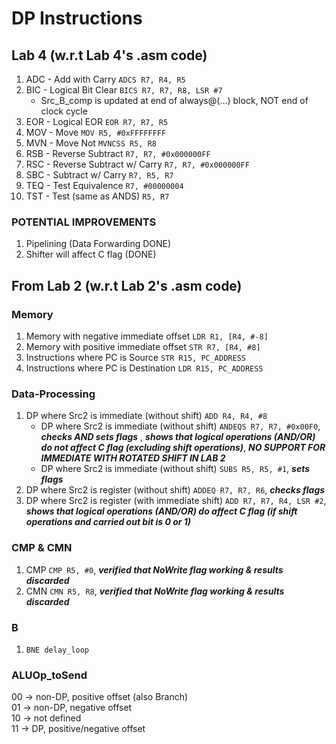 # DP Instructions #

## Lab 4 (w.r.t Lab 4's .asm code) ##
1. ADC - Add with Carry `ADCS R7, R4, R5`
2. BIC - Logical Bit Clear `BICS R7, R7, R8, LSR #7`
      - Src_B_comp is updated at end of always@(...) block, NOT end of clock cycle
3. EOR - Logical EOR `EOR R7, R7, R5`
4. MOV - Move `MOV R5, #0xFFFFFFFF`
5. MVN - Move Not `MVNCSS R5, R8`
6. RSB - Reverse Subtract `R7, R7, #0x000000FF`
7. RSC - Reverse Subtract w/ Carry `R7, R7, #0x000000FF`
8. SBC - Subtract w/ Carry `R7, R5, R7`
9. TEQ - Test Equivalence `R7, #00000004`
10. TST - Test (same as ANDS) `R5, R7`

### POTENTIAL IMPROVEMENTS ###
1. Pipelining (Data Forwarding DONE)
2. Shifter will affect C flag (DONE)

## From Lab 2 (w.r.t Lab 2's .asm code) ##
### Memory
1. Memory with negative immediate offset               `LDR R1, [R4, #-8]`
2. Memory with positive immediate offset                 `STR R7, [R4, #8]`
3. Instructions where PC is Source                              `STR R15, PC_ADDRESS`
4. Instructions where PC is Destination                       `LDR R15, PC_ADDRESS`

### Data-Processing
1. DP where Src2 is immediate (without shift)  `ADD R4, R4, #8`
    - DP where Src2 is immediate (without shift) `ANDEQS R7, R7, #0x00F0`, _**checks AND sets flags**_ , _**shows that logical operations (AND/OR) do not affect C flag (excluding shift operations)**_,  **_NO SUPPORT FOR IMMEDIATE WITH ROTATED SHIFT IN LAB 2_**
    - DP where Src2 is immediate (without shift) `SUBS R5, R5, #1`,  _**sets flags**_
2. DP where Src2 is register (without shift) `ADDEQ R7, R7, R6`, _**checks flags**_
3. DP where Src2 is register (with immediate shift) `ADD R7, R7, R4, LSR #2`, _**shows that logical operations (AND/OR) do affect C flag (if shift operations and carried out bit is 0 or 1)**_

### CMP & CMN
1. CMP `CMP R5, #0`, **_verified that NoWrite flag working & results discarded_**
2. CMN `CMN R5, R8`, **_verified that NoWrite flag working & results discarded_**

### B
1. `BNE delay_loop`

### ALUOp_toSend
00 -> non-DP, positive offset (also Branch)  
01 -> non-DP, negative offset  
10 -> not defined  
11 -> DP, positive/negative offset
